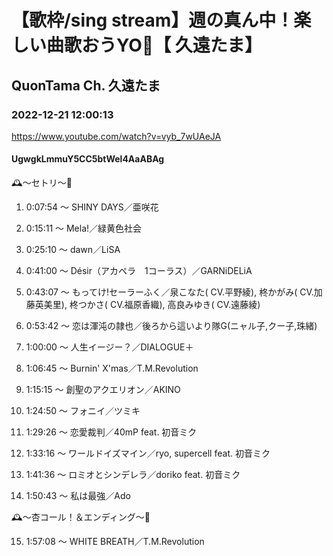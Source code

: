 # 【歌枠/sing stream】週の真ん中！楽しい曲歌おうYO🥳【 久遠たま】

## QuonTama Ch. 久遠たま

### 2022-12-21 12:00:13

https://www.youtube.com/watch?v=vyb_7wUAeJA

#### UgwgkLmmuY5CC5btWel4AaABAg

🕰～セトリ～🥀



01. 0:07:54 ～ SHINY DAYS／亜咲花

02. 0:15:11 ～ Mela!／緑黄色社会

03. 0:25:10 ～ dawn／LiSA

04. 0:41:00 ～ Désir（アカペラ　1コーラス）／GARNiDELiA

05. 0:43:07 ～ もってけ!セーラーふく／泉こなた( CV.平野綾), 柊かがみ( CV.加藤英美里), 柊つかさ( CV.福原香織), 高良みゆき( CV.遠藤綾)

06. 0:53:42 ～ 恋は渾沌の隷也／後ろから這いより隊G(ニャル子,クー子,珠緒)

07. 1:00:00 ～ 人生イージー？／DIALOGUE＋

08. 1:06:45 ～ Burnin' X'mas／T.M.Revolution

09. 1:15:15 ～ 創聖のアクエリオン／AKINO

10. 1:24:50 ～ フォニイ／ツミキ

11. 1:29:26 ～ 恋愛裁判／40mP feat. 初音ミク

12. 1:33:16 ～ ワールドイズマイン／ryo, supercell feat. 初音ミク

13. 1:41:36 ～ ロミオとシンデレラ／doriko feat. 初音ミク

14. 1:50:43 ～ 私は最強／Ado



🕰～杏コール！＆エンディング～🥀



15. 1:57:08 ～ WHITE BREATH／T.M.Revolution

